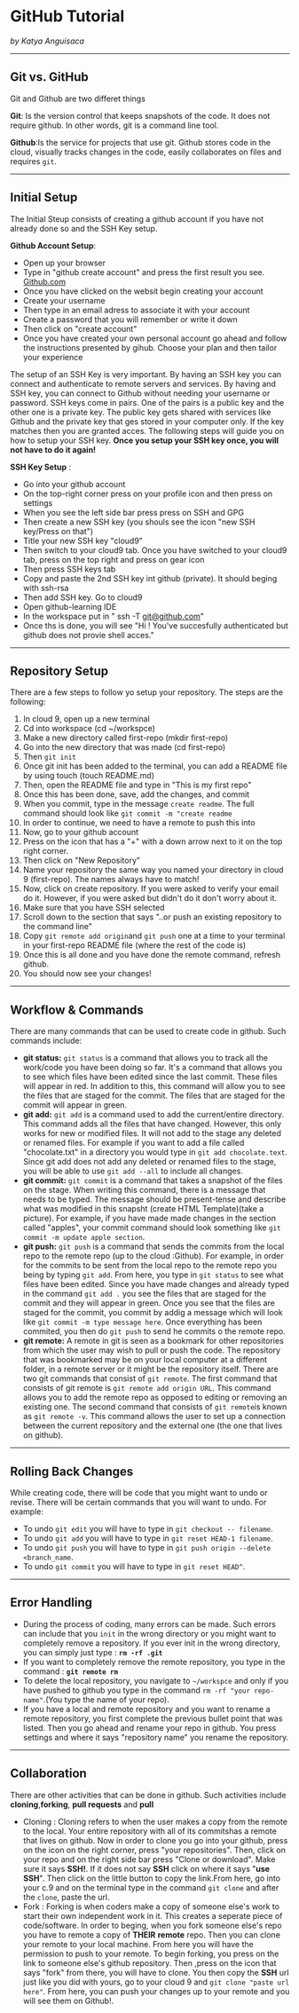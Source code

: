 # GitHub Tutorial

_by Katya Anguisaca_

---
## Git vs. GitHub
  Git and Github are two differet things
 
 **Git**: Is the version control that keeps snapshots of the code. It does not require github. In other words, git is a command line tool.
  
 **Github**:Is the service for projects that use git. Github stores code in the cloud, visually tracks changes in the 
 code, easily collaborates on files and requires `git`.
  

---
## Initial Setup
 The Initial Steup consists of creating a github account if you have not already done so and the SSH Key setup.
 
 **Github Account Setup**:
 * Open up your browser
 * Type in "github create account" and press the first result you see.  [Github.com](https://github.com/join)
 * Once you have clicked on the websit begin creating your account
 * Create your username
 * Then type in an email adress to associate it with your account
 * Create a password that you will remember or write it down
 * Then click on "create account"
 * Once you have created your own personal account go ahead and follow the instructions presented by gihub. Choose your plan and then tailor your experience
 
The setup of an SSH Key is very important. By having an SSH key you can connect and authenticate to remote servers and services. By having and SSH key, you can connect 
to Github without needing your username or password. SSH keys come in pairs. One of the pairs is a public key and the other one is a private key. The public key gets shared with services like Github and the private key that ges stored in 
your computer only. If the key matches then you are granted acces. The following steps will guide you on how to setup your SSH key. **Once you setup your SSH key once, you will not have to do it again!**
  
 **SSH Key Setup** :
 * Go into your github account
 * On the top-right corner press on your profile icon and then press on settings
 * When you see the left side bar press press on SSH and GPG
 * Then create a new SSH key (you shouls see the icon "new SSH key/Press on that")
 * Title your new SSH key "cloud9"
 * Then switch to your cloud9 tab. Once you have switched to your cloud9 tab, press on the top right and press on gear icon
 * Then press SSH keys tab 
 * Copy and paste the 2nd SSH key int github (private). It should beging with ssh-rsa
 * Then add SSH key. Go to cloud9  
 * Open github-learning IDE
 * In the workspace put in " ssh -T git@github.com"
 * Once ths is done, you will see "Hi <your username>! You've succesfully authenticated but github does not provie shell acces."


---
## Repository Setup
 There are a few steps to follow yo setup your repository. The steps are the following:
 1. In cloud 9, open up a new terminal
 2. Cd into workspace (cd ~/workspce)
 3. Make a new directory called first-repo (mkdir first-repo)
 4. Go into the new directory that was made (cd first-repo)
 5. Then `git init` 
 6. Once git init has been added to the terminal, you can add a README file by using touch (touch README.md)
 7. Then, open the README file and type in "This is my first repo"
 8. Once this has been done, save, add the changes, and commit
 9. When you commit, type in the message `create readme`. The full command should look like `git commit -m "create readme`
 10. In order to continue, we need to have a remote to push this into
 11. Now, go to your github account
 12. Press on the icon that has a "+" with a down arrow next to it on the top right corner.
 13. Then click on "New Repository"
 14. Name your repository the same way you named your directory in cloud 9 (first-repo). The names always have to match!
 15. Now, click on create repository. If you were asked to verify your email do it. However, if you were asked but didn't do it don't worry about it.
 16. Make sure that you have SSH selected
 17. Scroll down to the section that says "..or push an existing repository to the command line"
 18. Copy `git remote add origin`and `git push` one at a time to your terminal in your first-repo README file (where the rest of the code is)
 19. Once this is all done and you have done the remote command, refresh github.
 20. You should now see your changes!


---
## Workflow & Commands
 There are many commands that can be used to create code in github. Such commands include: 
 * **git status:**
    `git status` is a command that allows you to track all the work/code you have been doing so far. It's a command that allows you to see which files have been edited since the last commit. These files will appear in red. In addition to this, this command will allow you to see the files that are staged for the commit. The files that are staged for the commit will appear in green.
* **git add:** 
    `git add` is a command used to add the current/entire directory. This command adds all the files that have changed. However, this only works for new or modified files. It will not add to the stage any deleted or renamed files. For example if you want to add a file called "chocolate.txt" in a directory you would type in `git add chocolate.text`. Since git add does not add any deleted or renamed files to the stage, you will be able to use `git add --all` to include all changes. 
* **git commit:**
    `git commit` is a command that takes a snapshot of the files on the stage. When writing this command, there is a message that needs to be typed. The message should be present-tense and describe what was modified in this snapsht (create HTML Template)(take a picture). For example, if you have made made changes in the section called "apples", your commit command should look something like `git commit -m update apple section`.
* **git push:**
    `git push` is a command that sends the commits from the local repo to the remote repo (up to the cloud :Github). For example, in order for the commits to be sent from the local repo to the remote repo you being by typing `git add`. From here, you type in `git status` to see what files have been edited. Since you have made changes and already typed in the command `git add .` you see the files that are staged for the commit and they will appear in green. Once you see that the files are staged for the commit, you commit by addig a message which will look like `git commit -m type message here`. Once everything has been commited, you then do `git push` to send he commits o the remote repo. 
* **git remote:**
   A remote in git is seen as a bookmark for other repositories from which the user may wish to pull or push the code. The repository that was bookmarked may be on your local computer at a different folder, in a remote server or it might be the repository itself. There are two git commands that consist of `git remote`. The first command that consists of git remote is `git remote add origin URL`. This command allows you to add the remote repo as opposed to editing or removing an existing one. 
   The second command that consists of `git remote`is known as `git remote -v`. This command allows the user to set up a connection between the current repository and the external one (the one that lives on github).




---
## Rolling Back Changes
 While creating code, there will be code that you might want to undo or revise. There will be certain commands that you will want to undo. For example:
 * To undo `git edit` you will have to type in `git checkout -- filename`.
 * To undo `git add` you will have to type in `git reset HEAD-1 filename`.
 * To undo `git push` you will have to type in `git push origin --delete <branch_name`.
 * To undo `git commit` you will have to type in  `git reset HEAD^`.
---

## Error Handling
 * During the process of coding, many errors can be made. Such errors can include that you `init` in the wrong directory or you might want to      completely remove a repository. If you ever init in the wrong directory, you can simply just type : **`rm -rf .git`**
 * If you want to completely remove the remote repository, you type in the command : **`git remote rm`**
 * To delete the local repository, you navigate to `~/workspce` and only if you have pushed to github you type in the command `rm -rf "your repo-name"`.(You type the name
  of your repo).
 * If you have a local and remote repository and you want to rename a remote repository, you first complete the previous bullet point that was listed. 
   Then you go ahead and rename your repo in github. You press settings and where it says "repository name" you rename the repository. 

---
## Collaboration
 There are other activities that can be done in github. Such activities include **cloning**,**forking**, **pull requests** and **pull**
 * Cloning : Cloning refers to when the user makes a copy from the remote to the local. Your entire repository with all of its commitshas a remote that lives on github.
   Now in order to clone you go into your github, press on the icon on the right corner, press "your repositories". Then, click on your repo and on the right side bar press 
  "Clone or download". Make sure it says **SSH!**. If it does not say **SSH** click on where it says "**use SSH**". Then click on the little button to copy the link.From here,
   go into your c.9 and on the terminal type in the command `git clone` and after the `clone`, paste the url. 
 * Fork : Forking is when coders make a copy of someone else's work to start their own independent work in it. This creates a seperate piece of code/software. In order to beging,
   when you fork someone else's repo you have to remote a copy of **THEIR** **remote** repo. Then you can clone your remote to your local machine. From here you will have the permission to push to your remote. To begin forking, you press on the link to someone else's github repository. Then ,press on the icon that says "fork" from there, you will have to clone. You then copy the **SSH** url just like you did with yours, go to your cloud 9 and `git clone "paste url here"`. From here, you can push your changes up to your remote and you will see them on Github!.








